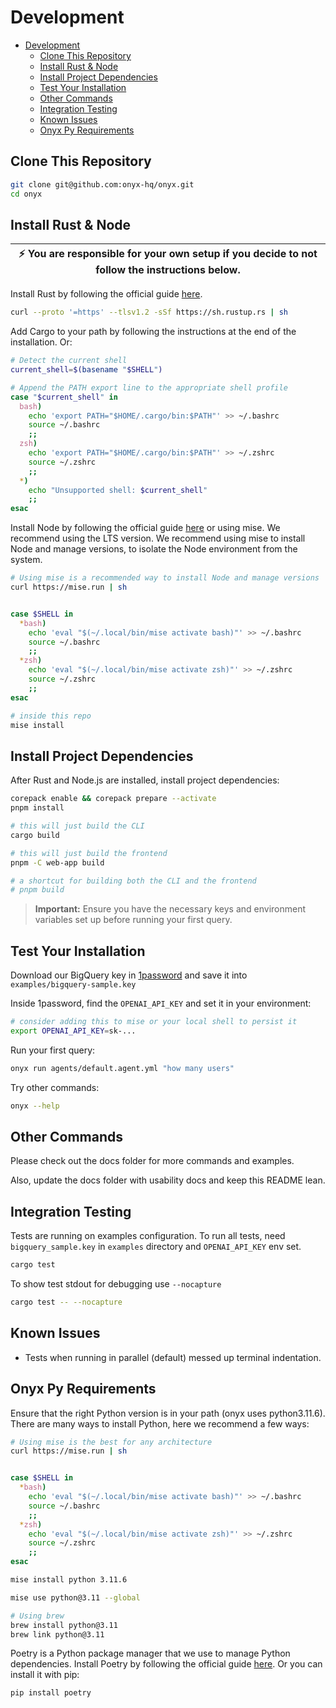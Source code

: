 # Development

- [Development](#development)
  - [Clone This Repository](#clone-this-repository)
  - [Install Rust & Node](#install-rust--node)
  - [Install Project Dependencies](#install-project-dependencies)
  - [Test Your Installation](#test-your-installation)
  - [Other Commands](#other-commands)
  - [Integration Testing](#integration-testing)
  - [Known Issues](#known-issues)
  - [Onyx Py Requirements](#onyx-py-requirements)

## Clone This Repository

```sh
git clone git@github.com:onyx-hq/onyx.git
cd onyx
```

## Install Rust & Node

| :zap:        **You are responsible for your own setup if you decide to not follow the instructions below.** |
| ----------------------------------------------------------------------------------------------------------- |

Install Rust by following the official guide [here](https://www.rust-lang.org/tools/install).

```sh
curl --proto '=https' --tlsv1.2 -sSf https://sh.rustup.rs | sh
```

Add Cargo to your path by following the instructions at the end of the installation. Or:

```bash
# Detect the current shell
current_shell=$(basename "$SHELL")

# Append the PATH export line to the appropriate shell profile
case "$current_shell" in
  bash)
    echo 'export PATH="$HOME/.cargo/bin:$PATH"' >> ~/.bashrc
    source ~/.bashrc
    ;;
  zsh)
    echo 'export PATH="$HOME/.cargo/bin:$PATH"' >> ~/.zshrc
    source ~/.zshrc
    ;;
  *)
    echo "Unsupported shell: $current_shell"
    ;;
esac
```

Install Node by following the official guide [here](https://nodejs.org/en/download/) or using mise.
We recommend using the LTS version.
We recommend using mise to install Node and manage versions, to isolate the Node environment from the system.

```sh
# Using mise is a recommended way to install Node and manage versions
curl https://mise.run | sh


case $SHELL in
  *bash)
    echo 'eval "$(~/.local/bin/mise activate bash)"' >> ~/.bashrc
    source ~/.bashrc
    ;;
  *zsh)
    echo 'eval "$(~/.local/bin/mise activate zsh)"' >> ~/.zshrc
    source ~/.zshrc
    ;;
esac

# inside this repo
mise install
```

## Install Project Dependencies

After Rust and Node.js are installed, install project dependencies:

```sh
corepack enable && corepack prepare --activate
pnpm install

# this will just build the CLI
cargo build

# this will just build the frontend
pnpm -C web-app build

# a shortcut for building both the CLI and the frontend
# pnpm build
```

> **Important:** Ensure you have the necessary keys and environment variables set up before running your first query.

## Test Your Installation

Download our BigQuery key in [1password](https://hyperquery.1password.com/app#/lwrm73rxzjvbhi5hl3ludt2xcu/AllItems/lwrm73rxzjvbhi5hl3ludt2xcumv67bpwhm4f55j6e5k4y5jjnwa) and save it into `examples/bigquery-sample.key`

Inside 1password, find the `OPENAI_API_KEY` and set it in your environment:

```sh
# consider adding this to mise or your local shell to persist it
export OPENAI_API_KEY=sk-...
```

Run your first query:

```sh
onyx run agents/default.agent.yml "how many users"
```

Try other commands:

```sh
onyx --help
```

## Other Commands

Please check out the docs folder for more commands and examples.

Also, update the docs folder with usability docs and keep this README lean.

## Integration Testing

Tests are running on examples configuration.
To run all tests, need `bigquery_sample.key` in `examples` directory and `OPENAI_API_KEY` env set.

```sh
cargo test
```

To show test stdout for debugging use `--nocapture`

```sh
cargo test -- --nocapture
```

## Known Issues

- Tests when running in parallel (default) messed up terminal indentation.

## Onyx Py Requirements

Ensure that the right Python version is in your path (onyx uses python3.11.6). There are many ways to install Python, here we recommend a few ways:

```sh
# Using mise is the best for any architecture
curl https://mise.run | sh


case $SHELL in
  *bash)
    echo 'eval "$(~/.local/bin/mise activate bash)"' >> ~/.bashrc
    source ~/.bashrc
    ;;
  *zsh)
    echo 'eval "$(~/.local/bin/mise activate zsh)"' >> ~/.zshrc
    source ~/.zshrc
    ;;
esac

mise install python 3.11.6

mise use python@3.11 --global

```

```sh
# Using brew
brew install python@3.11
brew link python@3.11
```

Poetry is a Python package manager that we use to manage Python dependencies. Install Poetry by following the official guide [here](https://python-poetry.org/docs/). Or you can install it with pip:

```sh
pip install poetry
```

